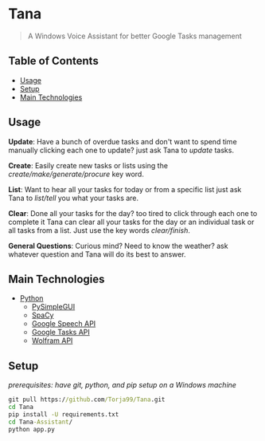 # Tana
> A Windows Voice Assistant for better Google Tasks management 

## Table of Contents
* [Usage](#usage)
* [Setup](#setup)
* [Main Technologies](#technologies-used)

## Usage
**Update**: Have a bunch of overdue tasks and don't want to spend time manually clicking each one to update? just ask Tana to *update* tasks.

**Create**: Easily create new tasks or lists using the *create/make/generate/procure* key word. 

**List**: Want to hear all your tasks for today or from a specific list just ask Tana to *list/tell* you what your tasks are. 

**Clear**: Done all your tasks for the day? too tired to click through each one to complete it Tana can clear all your tasks for the day or an individual task or all tasks from a list. Just use the key words *clear/finish*. 

**General Questions**: Curious mind? Need to know the weather? ask whatever question and Tana will do its best to answer. 

## Main Technologies
- [Python](https://www.python.org/) 
    - [PySimpleGUI](https://pysimplegui.readthedocs.io/en/latest/)
    - [SpaCy](https://spacy.io/)
    - [Google Speech API](https://cloud.google.com/text-to-speech)
    - [Google Tasks API](https://developers.google.com/tasks)
    - [Wolfram API](https://products.wolframalpha.com/api/)


## Setup

*prerequisites: have git, python, and pip setup on a Windows machine*
```bat
git pull https://github.com/Torja99/Tana.git
cd Tana
pip install -U requirements.txt
cd Tana-Assistant/
python app.py
```

